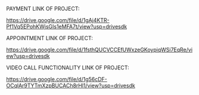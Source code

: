 PAYMENT LINK OF PROJECT:

https://drive.google.com/file/d/1gAj4KTR-Pf1Vq5EPohKWjsGIs1eMFA7t/view?usp=drivesdk


APPOINTMENT LINK OF PROJECT:

https://drive.google.com/file/d/1fsthQUCVCCEfUWxzeGKoypiqWSi7EqRe/view?usp=drivesdk


VIDEO CALL FUNCTIONALITY LINK OF PROJECT:

https://drive.google.com/file/d/1g56cDF-OCqlAr9TYTmXzpBUCACh8rHl1/view?usp=drivesdk
